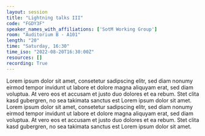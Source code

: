 ```yaml
---
layout: session
title: "Lightning talks III"
code: "FGDY3F"
speaker_names_with_affiliations: ['SotM Working Group']
room: "Auditorium B - A101"
length: "20"
time: "Saturday, 16:30"
time_iso: "2022-08-20T16:30:00Z"
resources: []
recording: True
---
```

Lorem ipsum dolor sit amet, consetetur sadipscing elitr, sed diam nonumy eirmod tempor invidunt ut labore et dolore magna aliquyam erat, sed diam voluptua. At vero eos et accusam et justo duo dolores et ea rebum. Stet clita kasd gubergren, no sea takimata sanctus est Lorem ipsum dolor sit amet. Lorem ipsum dolor sit amet, consetetur sadipscing elitr, sed diam nonumy eirmod tempor invidunt ut labore et dolore magna aliquyam erat, sed diam voluptua. At vero eos et accusam et justo duo dolores et ea rebum. Stet clita kasd gubergren, no sea takimata sanctus est Lorem ipsum dolor sit amet.
